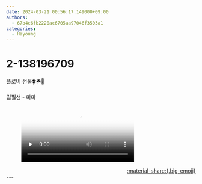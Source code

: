 ```yaml
---
date: 2024-03-21 00:56:17.149000+09:00
authors:
  - 67b4c6fb2220ac6705aa97046f3503a1
categories:
  - Hayoung
---
```


# 2-138196709

<div class="post-container" markdown="1">
<div class="content-container md-sidebar__scrollwrap" markdown="1">

플로버 선물🍀☘️💝<br><br>김필선 - 마마

<figure markdown="1">
<video controls="controls" preload="none" poster="/assets/videos/weverse_2-871101-thumb.jpg">
<source src="/assets/videos/weverse_2-871101.mp4#t=1" type="video/mp4">
Your browser does not support the video tag.
</video>
</figure>


</div>
</div>

<div style="text-align: right;" markdown="1">
<a href="https://weverse.io/fromis9/artist/2-138196709" style="text-align: right;">:material-share:{.big-emoji}</a>
</div>
---
